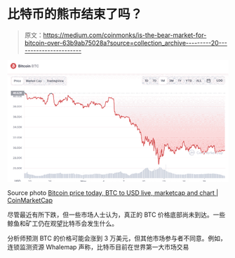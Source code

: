 # 比特币的熊市结束了吗？

> 原文：<https://medium.com/coinmonks/is-the-bear-market-for-bitcoin-over-63b9ab75028a?source=collection_archive---------20----------------------->

![](img/100792fe4978427a7bf4fb97b1a653f5.png)

Source photo [Bitcoin price today, BTC to USD live, marketcap and chart | CoinMarketCap](https://coinmarketcap.com/currencies/bitcoin/)

尽管最近有所下跌，但一些市场人士认为，真正的 BTC 价格底部尚未到达。一些鲸鱼和矿工仍在观望比特币会发生什么。

分析师预测 BTC 的价格可能会涨到 3 万美元，但其他市场参与者不同意。例如，连锁监测资源 Whalemap 声称，比特币目前在世界第一大市场交易